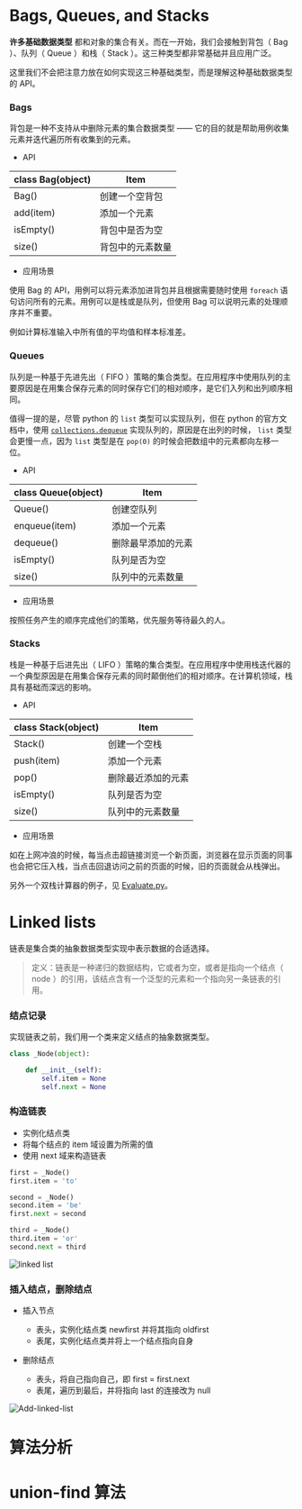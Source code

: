# Bags, Queues, and Stacks

**许多基础数据类型** 都和对象的集合有关。而在一开始，我们会接触到背包（ Bag ）、队列（ Queue ）和栈（ Stack ）。这三种类型都非常基础并且应用广泛。

这里我们不会把注意力放在如何实现这三种基础类型，而是理解这种基础数据类型的 API。

### Bags

背包是一种不支持从中删除元素的集合数据类型 —— 它的目的就是帮助用例收集元素并迭代遍历所有收集到的元素。

- API

| class Bag(object) | Item |
|-------------------|------|
| Bag() | 创建一个空背包 |
| add(item) | 添加一个元素 |
| isEmpty() | 背包中是否为空 |
| size() | 背包中的元素数量 |

- 应用场景

使用 Bag 的 API，用例可以将元素添加进背包并且根据需要随时使用 `foreach` 语句访问所有的元素。用例可以是栈或是队列，但使用 Bag 可以说明元素的处理顺序并不重要。

例如计算标准输入中所有值的平均值和样本标准差。

### Queues

队列是一种基于先进先出（ FIFO ）策略的集合类型。在应用程序中使用队列的主要原因是在用集合保存元素的同时保存它们的相对顺序，是它们入列和出列顺序相同。

值得一提的是，尽管 python 的 `list` 类型可以实现队列，但在 python 的官方文档中，使用 [`collections.dequeue`](https://docs.python.org/3/tutorial/datastructures.html#using-lists-as-queues) 实现队列的，原因是在出列的时候， `list` 类型会更慢一点，因为 `list` 类型是在 `pop(0)` 的时候会把数组中的元素都向左移一位。

- API

| class Queue(object) | Item |
|---------------------|------|
| Queue() | 创建空队列 |
| enqueue(item) | 添加一个元素 |
| dequeue() | 删除最早添加的元素 |
| isEmpty() | 队列是否为空 |
| size() | 队列中的元素数量 |

- 应用场景

按照任务产生的顺序完成他们的策略，优先服务等待最久的人。

### Stacks

栈是一种基于后进先出（ LIFO ）策略的集合类型。在应用程序中使用栈迭代器的一个典型原因是在用集合保存元素的同时颠倒他们的相对顺序。在计算机领域，栈具有基础而深远的影响。

- API

| class Stack(object) | Item |
|---------------------|------|
| Stack() | 创建一个空栈 |
| push(item) | 添加一个元素 |
| pop() | 删除最近添加的元素 |
| isEmpty() | 队列是否为空 |
| size() | 队列中的元素数量 |

- 应用场景

如在上网冲浪的时候，每当点击超链接浏览一个新页面，浏览器在显示页面的同事也会把它压入栈，当点击回退访问之前的页面的时候，旧的页面就会从栈弹出。

另外一个双栈计算器的例子，见 [Evaluate.py](Evaluate.py)。


# Linked lists

链表是集合类的抽象数据类型实现中表示数据的合适选择。

> 定义：链表是一种递归的数据结构，它或者为空，或者是指向一个结点（ node ）的引用，该结点含有一个泛型的元素和一个指向另一条链表的引用。

### 结点记录

实现链表之前，我们用一个类来定义结点的抽象数据类型。

```python
class _Node(object):

    def __init__(self):
        self.item = None
        self.next = None
```

### 构造链表

- 实例化结点类
- 将每个结点的 item 域设置为所需的值
- 使用 next 域来构造链表

```python
first = _Node()
first.item = 'to'

second = _Node()
second.item = 'be'
first.next = second

third = _Node()
third.item = 'or'
second.next = third
```
![linked list](http://algs4.cs.princeton.edu/13stacks/images/linked-list.png)


### 插入结点，删除结点

- 插入节点
    - 表头，实例化结点类 newfirst 并将其指向 oldfirst
    - 表尾，实例化结点类并将上一个结点指向自身

- 删除结点
    - 表头，将自己指向自己，即 first = first.next
    - 表尾，遍历到最后，并将指向 last 的连接改为 null

![Add-linked-list](http://algs4.cs.princeton.edu/13stacks/images/linked-list-insert-front.png)

# 算法分析

# union-find 算法
